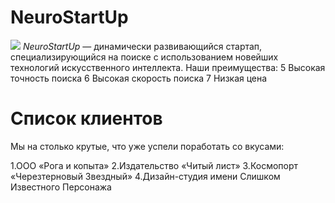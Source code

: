 # NeuroStartUp
![](https://netology-code.github.io/git-homeworks/introduction/assets/logo.png)
*NeuroStartUp* — динамически развивающийся стартап, специализирующийся на поиске с использованием новейших технологий искусственного интеллекта.
Наши преимущества:
5 Высокая точность поиска
6 Высокая скорость поиска
7 Низкая цена

# Список клиентов
Мы на столько крутые, что уже успели поработать со вкусами:

 1.ООО «Рога и копыта»
 2.Издательство «Читый лист»
 3.Космопорт «Черезтерновый Звездный»
 4.Дизайн-студия имени Слишком Известного Персонажа